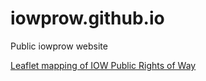 # iowprow.github.io
 Public iowprow website

<a href="htmlpreview.github.io/[?mapping-prow/index.html](https://github.com/iowprow/iowprow.github.io/blob/c2f5b79b045984fbd4e56201b80a0a81d90ff88b/mapping-prow/index.html)https://github.com/iowprow/iowprow.github.io/blob/c2f5b79b045984fbd4e56201b80a0a81d90ff88b/mapping-prow/index.html">Leaflet mapping of IOW Public Rights of Way</a>
